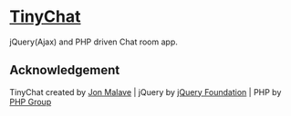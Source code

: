 # [TinyChat](https://github.com/jonmalave/TinyChat)
jQuery(Ajax) and PHP driven Chat room app.

## Acknowledgement

TinyChat created by [Jon Malave](http://jonmalave.com) | jQuery by [jQuery Foundation](https://jquery.org/team/) | PHP by [PHP Group](https://secure.php.net/) 
